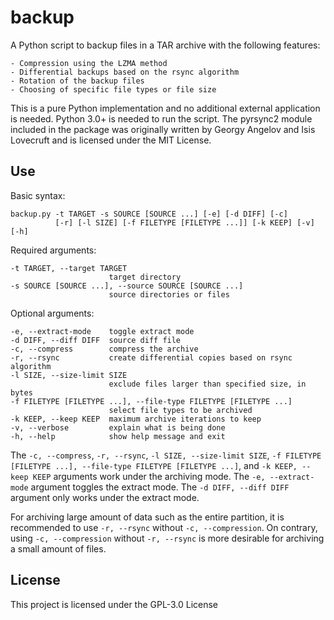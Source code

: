 # backup

A Python script to backup files in a TAR archive with the following features:

    - Compression using the LZMA method
    - Differential backups based on the rsync algorithm
    - Rotation of the backup files
    - Choosing of specific file types or file size

This is a pure Python implementation and no additional external application is needed. Python 3.0+ is needed to run the script. The pyrsync2 module included in the package was originally written by Georgy Angelov and Isis Lovecruft and is licensed under the MIT License.

## Use

Basic syntax:

    backup.py -t TARGET -s SOURCE [SOURCE ...] [-e] [-d DIFF] [-c]
              [-r] [-l SIZE] [-f FILETYPE [FILETYPE ...]] [-k KEEP] [-v] [-h]

Required arguments:

    -t TARGET, --target TARGET
                          target directory
    -s SOURCE [SOURCE ...], --source SOURCE [SOURCE ...]
                          source directories or files
                          
Optional arguments:

    -e, --extract-mode    toggle extract mode
    -d DIFF, --diff DIFF  source diff file
    -c, --compress        compress the archive
    -r, --rsync           create differential copies based on rsync algorithm
    -l SIZE, --size-limit SIZE
                          exclude files larger than specified size, in bytes
    -f FILETYPE [FILETYPE ...], --file-type FILETYPE [FILETYPE ...]
                          select file types to be archived
    -k KEEP, --keep KEEP  maximum archive iterations to keep
    -v, --verbose         explain what is being done
    -h, --help            show help message and exit

The `-c, --compress`, `-r, --rsync`, `-l SIZE, --size-limit SIZE`, `-f FILETYPE [FILETYPE ...], --file-type FILETYPE [FILETYPE ...]`, and `-k KEEP, --keep KEEP` arguments work under the archiving mode. The `-e, --extract-mode` argument toggles the extract mode. The `-d DIFF, --diff DIFF` argument only works under the extract mode.

For archiving large amount of data such as the entire partition, it is recommended to use `-r, --rsync` without `-c, --compression`. On contrary, using `-c, --compression` without `-r, --rsync` is more desirable for archiving a small amount of files.

## License

This project is licensed under the GPL-3.0 License

